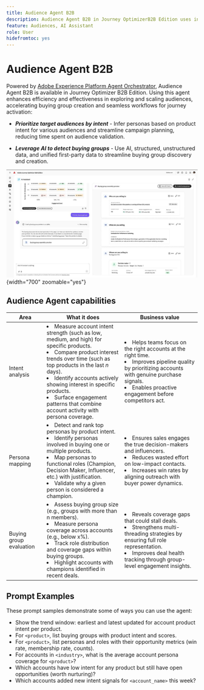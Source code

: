 ```yaml
---
title: Audience Agent B2B
description: Audience Agent B2B in Journey OptimizerB2B Edition uses intent analysis and persona mapping to create buying groups and accelerate B2B marketing workflows. 
feature: Audiences, AI Assistant
role: User
hidefromtoc: yes
---
```

# Audience Agent B2B

Powered by [Adobe Experience Platform Agent Orchestrator](https://experienceleague.adobe.com/en/docs/experience-cloud-ai/experience-cloud-ai/agents/agent-orchestrator), Audience Agent B2B is available in Journey Optimizer B2B Edition. Using this agent enhances efficiency and effectiveness in exploring and scaling audiences, accelerating buying group creation and seamless workflows for journey activation:

* **_Prioritize target audiences by intent_** - Infer personas based on product intent for various audiences and streamline campaign planning, reducing time spent on audience validation.

* **_Leverage AI to detect buying groups_** - Use AI, structured, unstructured data, and unified first-party data to streamline buying group discovery and creation.

![Audience Agent B2B in full page mode](./assets/audience-agent-full.png){width="700" zoomable="yes"}

## Audience Agent capabilities

| Area | What it does | Business value |
| ---- | ------------ | -------------- |
| Intent analysis | <li> Measure account intent strength (such as low, medium, and high) for specific products. <li>Compare product interest trends over time (such as top products in the last _n_ days). <li>Identify accounts actively showing interest in specific products. <li>Surface engagement patterns that combine account activity with persona coverage. | <li>Helps teams focus on the right accounts at the right time. <li>Improves pipeline quality by prioritizing accounts with genuine purchase signals. <li>Enables proactive engagement before competitors act. |
| Persona mapping | <li>Detect and rank top personas by product intent. <li>Identify personas involved in buying one or multiple products. <li>Map personas to functional roles (Champion, Decision Maker, Influencer, etc.) with justification. <li>Validate why a given person is considered a champion. | <li>Ensures sales engages the true decision-makers and influencers. <li>Reduces wasted effort on low-impact contacts. <li>Increases win rates by aligning outreach with buyer power dynamics. |
| Buying group evaluation | <li>Assess buying group size (e.g., groups with more than n members). <li>Measure persona coverage across accounts (e.g., below x%). <li>Track role distribution and coverage gaps within buying groups. <li>Highlight accounts with champions identified in recent deals. | <li>Reveals coverage gaps that could stall deals. <li>Strengthens multi-threading strategies by ensuring full role representation. <li>Improves deal health tracking through group-level engagement insights. |

## Prompt Examples

These prompt samples demonstrate some of ways you can use the agent:

* Show the trend window: earliest and latest updated for account product intent per product.
* For `<product>`, list buying groups with product intent and scores.
* For `<product>`, list personas and roles with their opportunity metrics (win rate, membership rate, counts).
* For accounts in `<industry>`, what is the average account persona coverage for `<product>`?
* Which accounts have low intent for any product but still have open opportunities (worth nurturing)?
* Which accounts added new intent signals for `<account_name>` this week?
